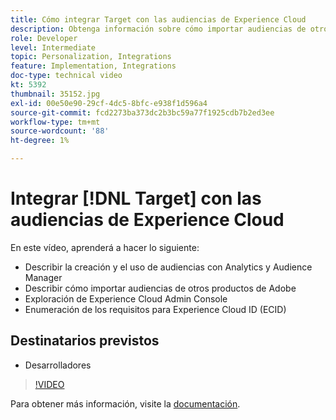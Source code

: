 ```yaml
---
title: Cómo integrar Target con las audiencias de Experience Cloud
description: Obtenga información sobre cómo importar audiencias de otros productos de Adobe. Familiarícese con Experience Cloud Admin Console y los requisitos del Experience Cloud ID (ECID).
role: Developer
level: Intermediate
topic: Personalization, Integrations
feature: Implementation, Integrations
doc-type: technical video
kt: 5392
thumbnail: 35152.jpg
exl-id: 00e50e90-29cf-4dc5-8bfc-e938f1d596a4
source-git-commit: fcd2273ba373dc2b3bc59a77f1925cdb7b2ed3ee
workflow-type: tm+mt
source-wordcount: '88'
ht-degree: 1%

---
```


# Integrar [!DNL Target] con las audiencias de Experience Cloud

En este vídeo, aprenderá a hacer lo siguiente:

* Describir la creación y el uso de audiencias con Analytics y Audience Manager
* Describir cómo importar audiencias de otros productos de Adobe
* Exploración de Experience Cloud Admin Console
* Enumeración de los requisitos para Experience Cloud ID (ECID)

## Destinatarios previstos

* Desarrolladores

>[!VIDEO](https://video.tv.adobe.com/v/35152/?quality=12)

Para obtener más información, visite la [documentación](https://experienceleague.adobe.com/docs/target/using/integrate/mmp.html?lang=es).
